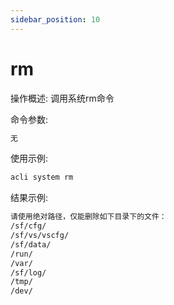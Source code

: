 ```yaml
---
sidebar_position: 10
---
```


# rm
操作概述: 调用系统rm命令

命令参数:
```bash
无
```

使用示例:
```bash
acli system rm
```

结果示例:
```bash
请使用绝对路径，仅能删除如下目录下的文件：
/sf/cfg/
/sf/vs/vscfg/
/sf/data/
/run/
/var/
/sf/log/
/tmp/
/dev/
```